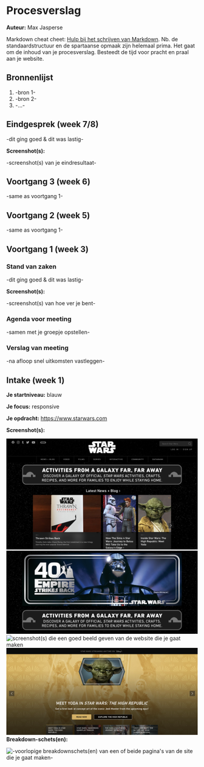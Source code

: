 # Procesverslag
**Auteur:** Max Jasperse

Markdown cheat cheet: [Hulp bij het schrijven van Markdown](https://github.com/adam-p/markdown-here/wiki/Markdown-Cheatsheet). Nb. de standaardstructuur en de spartaanse opmaak zijn helemaal prima. Het gaat om de inhoud van je procesverslag. Besteedt de tijd voor pracht en praal aan je website.



## Bronnenlijst
1. -bron 1-
2. -bron 2-
3. -...-



## Eindgesprek (week 7/8)

-dit ging goed & dit was lastig-

**Screenshot(s):**

-screenshot(s) van je eindresultaat-



## Voortgang 3 (week 6)

-same as voortgang 1-



## Voortgang 2 (week 5)

-same as voortgang 1-



## Voortgang 1 (week 3)

### Stand van zaken

-dit ging goed & dit was lastig-

**Screenshot(s):**

-screenshot(s) van hoe ver je bent-

### Agenda voor meeting

-samen met je groepje opstellen-

### Verslag van meeting

-na afloop snel uitkomsten vastleggen-



## Intake (week 1)

**Je startniveau:** blauw

**Je focus:** responsive 

**Je opdracht:** https://www.starwars.com

**Screenshot(s):**

![screenshot(s) die een goed beeld geven van de website die je gaat maken](images/screen1.png)
![screenshot(s) die een goed beeld geven van de website die je gaat maken](images/screen2.png)
![screenshot(s) die een goed beeld geven van de website die je gaat maken](images/screen3.png)
![screenshot(s) die een goed beeld geven van de website die je gaat maken](images/screen4.png)
**Breakdown-schets(en):**

![-voorlopige breakdownschets(en) van een of beide pagina's van de site die je gaat maken-](images/breakdown1.png)

